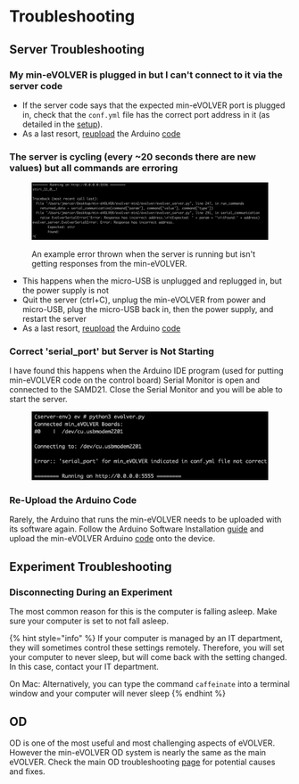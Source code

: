 # Troubleshooting

## Server Troubleshooting

### My min-eVOLVER is plugged in but I can't connect to it via the server code

* If the server code says that the expected min-eVOLVER port is plugged in, check that the `conf.yml` file has the correct port address in it (as detailed in the [setup](software-installation-and-startup.md#server-startup)).
* As a last resort, [reupload](troubleshooting.md#reupload-the-arduino) the Arduino [code](https://github.com/FYNCH-BIO/evolver-arduino/tree/master/SAMD21/MINEVOLVER)

### The server is cycling (every \~20 seconds there are new values) but all commands are erroring

<figure><img src="../../.gitbook/assets/image (3) (1) (2).png" alt=""><figcaption><p>An example error thrown when the server is running but isn't getting responses from the min-eVOLVER.</p></figcaption></figure>

* This happens when the micro-USB is unplugged and replugged in, but the power supply is not
* Quit the server (ctrl+C), unplug the min-eVOLVER from power and micro-USB, plug the micro-USB back in, then the power supply, and restart the server
* As a last resort, [reupload](troubleshooting.md#reupload-the-arduino) the Arduino [code](https://github.com/FYNCH-BIO/evolver-arduino/tree/master/SAMD21/MINEVOLVER)

### Correct 'serial\_port' but Server is Not Starting

I have found this happens when the Arduino IDE program (used for putting min-eVOLVER code on the control board) Serial Monitor is open and connected to the SAMD21. Close the Serial Monitor and you will be able to start the server.&#x20;

<figure><img src="../../.gitbook/assets/image (62).png" alt=""><figcaption></figcaption></figure>

### Re-Upload the Arduino Code

Rarely, the Arduino that runs the min-eVOLVER needs to be uploaded with its software again. Follow the Arduino Software Installation [guide](../../guides/arduino-software-installation.md) and upload the min-eVOLVER Arduino [code](https://github.com/FYNCH-BIO/evolver-arduino/tree/master/SAMD21/MINEVOLVER) onto the device.

## Experiment Troubleshooting

### Disconnecting During an Experiment

The most common reason for this is the computer is falling asleep. Make sure your computer is set to not fall asleep.

{% hint style="info" %}
If your computer is managed by an IT department, they will sometimes control these settings remotely. Therefore, you will set your computer to never sleep, but will come back with the setting changed. In this case, contact your IT department.&#x20;

On Mac: Alternatively, you can type the command `caffeinate` into a terminal window and your computer will never sleep
{% endhint %}

## OD

OD is one of the most useful and most challenging aspects of eVOLVER. However the min-eVOLVER OD system is nearly the same as the main eVOLVER. Check the main OD troubleshooting [page](../../troubleshooting/vial-troubleshooting/optical-density-od-readings.md) for potential causes and fixes.
